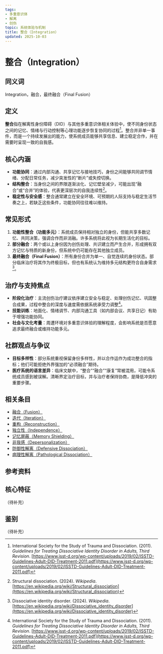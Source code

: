 ```yaml
---
tags:
- 多重意识体
- 解离
- 创伤
topic: 系统体验与机制
title: 整合（Integration）
updated: 2025-10-03
---
```


# 整合（Integration）

## 同义词

Integration，融合，最终融合（Final Fusion）

## 定义

**整合**指在解离性身份障碍（DID）与其他多重意识体相关体验中，使不同身份状态之间的记忆、情绪与行动控制等心理功能逐步恢复协同的过程[^整合-1]。整合并非单一事件，而是一个持续发展出的能力，使系统成员能够共享信息、建立稳定合作，并在需要时呈现一致的自我感。

## 核心内涵

- **功能协同**：通过内部沟通、共享记忆与接地技巧，身份之间能够共同调节情绪、分配日常任务，减少突发性的“断片”或失控切换。
- **结构整合**：当身份之间的界限逐渐淡化、记忆壁垒减少，可能出现“融合”或“合并”的体验，代表更深层次的自我连续性[^整合-2]。
- **稳定性与安全感**：整合通常建立在安全环境、可预期的人际支持与稳定生活节奏之上，若缺乏这些条件，功能协同往往难以维持。

## 常见形式

1. **功能性整合（功能多元）**：系统成员保持相对独立的身份，但能共享多数记忆、共同决策，强调合作而非消融。许多系统将此视为长期生活化的目标。
2. **部分融合**：两个或以上身份因为创伤处理、共识建立而产生合并，形成拥有双方记忆与特质的新身份，但系统中仍可能存在其他独立成员。
3. **最终融合（Final Fusion）**：所有身份合并为单一、自觉连续的身份状态。部分临床治疗将其作为终极目标，但也有系统认为维持多元结构更符合自身需求[^整合-3]。

## 治疗与支持焦点

- **阶段化治疗**：主流创伤治疗建议依序建立安全与稳定、处理创伤记忆、巩固整合成果，过程中整合的深度与速度需依据系统承受力调整[^整合-1]。
- **技能训练**：地面化、情绪调节、内部沟通工具（如内部会议、共享日记）有助于增强功能协同。
- **社会与文化考量**：周遭环境对多重意识体验的理解程度，会影响系统是否愿意追求最终融合或维持功能多元。

## 社群观点与争议

- **目标多样性**：部分系统重视保留身份多样性，并以合作运作为成功整合的指标；他们可能拒绝外界强加的“必须融合”期待。
- **医疗系统的语言差异**：临床文献中，“整合”“融合”“康复”常被混用，可能令系统成员感到被误解。清晰界定治疗目标，并与治疗者保持协商，是降低冲突的重要步骤。

## 相关条目

- [融合（Fusion）](Fusion.md)
- [迭代（Iteration）](Iteration.md)
- [重构（Reconstruction）](Reconstruction.md)
- [独立性（Independence）](Independence.md)
- [记忆屏蔽（Memory Shielding）](Memory-Shielding.md)
- [非我感（Depersonalization）](Depersonalization.md)
- [防御性解离（Defensive Dissociation）](Defensive-Dissociation.md)
- [病理性解离（Pathological Dissociation）](Pathological-Dissociation.md)

## 参考资料

[^整合-1]: International Society for the Study of Trauma and Dissociation. (2011). *Guidelines for Treating Dissociative Identity Disorder in Adults, Third Revision*. [https://www.isst-d.org/wp-content/uploads/2019/02/ISSTD-Guidelines-Adult-DID-Treatment-2011.pdf](https://www.isst-d.org/wp-content/uploads/2019/02/ISSTD-Guidelines-Adult-DID-Treatment-2011.pdf)
[^整合-2]: Structural dissociation. (2024). *Wikipedia*. [https://en.wikipedia.org/wiki/Structural_dissociation](https://en.wikipedia.org/wiki/Structural_dissociation)
[^整合-3]: Dissociative identity disorder. (2024). *Wikipedia*. [https://en.wikipedia.org/wiki/Dissociative_identity_disorder](https://en.wikipedia.org/wiki/Dissociative_identity_disorder)

## 核心特征

（待补充）

## 鉴别

（待补充）

